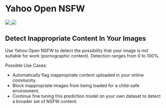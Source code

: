 # Yahoo Open NSFW
<a href='https://modeldepot.io/mikeshi/yahoo-open-nsfw/overview'> 
  <img src='https://img.shields.io/badge/ModelDepot-Pre--trained_Model-3d9aff.svg'/>
 </a>
 
 <a href='https://modeldepot.io/mikeshi/yahoo-open-nsfw/overview'> 
  <img src='https://img.shields.io/badge/Downloads-155-lightgrey.svg'/>
 </a>

## Detect Inappropriate Content In Your Images
Use Yahoo Open NSFW to detect the possibility that your image is not suitable for work (pornographic content). Detection ranges from 0 to 100%.

Possible Use Cases:

- Automatically flag inappropriate content uploaded in your online community.
- Block inappropriate images from being loaded for a child-safe environment.
- Continue fine tuning this prediction model on your own dataset to detect a broader set of NSFW content.
